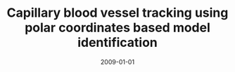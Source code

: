 ---
# Documentation: https://wowchemy.com/docs/managing-content/

title: Capillary blood vessel tracking using polar coordinates based model identification
subtitle: ''
summary: ''
authors:
- Mariusz T. Paradowski
- kwasnicka
- Krzysztof Borysewicz
tags: []
categories: []
date: '2009-01-01'
lastmod: 2022-10-07T05:00:58Z
featured: false
draft: false

# Featured image
# To use, add an image named `featured.jpg/png` to your page's folder.
# Focal points: Smart, Center, TopLeft, Top, TopRight, Left, Right, BottomLeft, Bottom, BottomRight.
image:
  caption: ''
  focal_point: ''
  preview_only: false

# Projects (optional).
#   Associate this post with one or more of your projects.
#   Simply enter your project's folder or file name without extension.
#   E.g. `projects = ["internal-project"]` references `content/project/deep-learning/index.md`.
#   Otherwise, set `projects = []`.
projects: []
publishDate: '2022-10-07T05:00:57.087887Z'
publication_types:
- '6'
abstract: ''
publication: '*Computer recognition systems 3*'
doi: 10.1007/978-3-540-93905-4_59
---